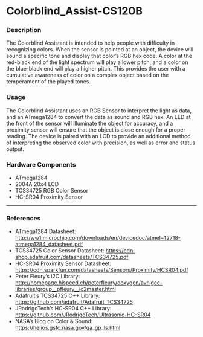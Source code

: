 # Colorblind_Assist-CS120B

### Description
The Colorblind Assistant is intended to help people with difficulty in recognizing colors.
When the sensor is pointed at an object, the device will sound a specific tone and display
that color’s RGB hex code. A color at the red-black end of the light spectrum will play a
lower pitch, and a color on the blue-black end will play a higher pitch. This provides the
user with a cumulative awareness of color on a complex object based on the
temperament of the played tones.


### Usage
The Colorblind Assistant uses an RGB Sensor to interpret the light as data, and an
ATmega1284 to convert the data as sound and RGB hex. An LED at the front of the
sensor will illuminate the object for accuracy, and a proximity sensor will ensure that the
object is close enough for a proper reading. The device is paired with an LCD to provide
an additional method of interpreting the observed color with precision, as well as error
and status output.


### Hardware Components
* ATmega1284
* 2004A 20x4 LCD
* TCS34725 RGB Color Sensor
* HC-SR04 Proximity Sensor

---
### References
* ATmega1284 Datasheet: http://ww1.microchip.com/downloads/en/devicedoc/atmel-42718-atmega1284_datasheet.pdf
* TCS34725 Color Sensor Datasheet: https://cdn-shop.adafruit.com/datasheets/TCS34725.pdf
* HC-SR04 Proximity Sensor Datasheet: https://cdn.sparkfun.com/datasheets/Sensors/Proximity/HCSR04.pdf
* Peter Fleury’s i2C Library: http://homepage.hispeed.ch/peterfleury/doxygen/avr-gcc-libraries/group__pfleury__ic2master.html
* Adafruit’s TCS34725 C++ Library: https://github.com/adafruit/Adafruit_TCS34725
* JRodrigoTech’s HC-SR04 C++ Library: https://github.com/JRodrigoTech/Ultrasonic-HC-SR04
* NASA’s Blog on Color & Sound: https://helios.gsfc.nasa.gov/qa_gp_ls.html



